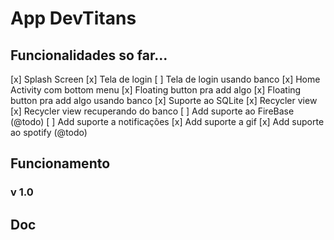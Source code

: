 # App DevTitans
## Funcionalidades so far...

[x] Splash Screen
[x] Tela de login
[ ] Tela de login usando banco
[x] Home Activity com bottom menu
[x] Floating button pra add algo
[x] Floating button pra add algo usando banco
[x] Suporte ao SQLite
[x] Recycler view
[x] Recycler view recuperando do banco
[ ] Add suporte ao FireBase (@todo)
[ ] Add suporte a notificações
[x] Add suporte a gif
[x] Add suporte ao spotify (@todo)

## Funcionamento

### v 1.0

## Doc
